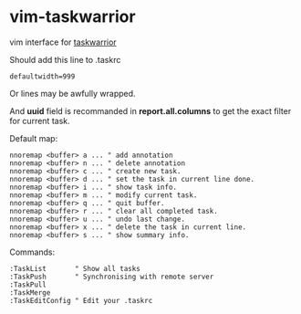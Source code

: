 vim-taskwarrior
===============

vim interface for [taskwarrior](http://taskwarrior.org)

Should add this line to .taskrc

    defaultwidth=999

Or lines may be awfully wrapped.

And **uuid** field is recommanded in **report.all.columns** to get the exact filter for current task.

Default map:

```vim
nnoremap <buffer> a ... " add annotation
nnoremap <buffer> n ... " delete annotation
nnoremap <buffer> c ... " create new task.
nnoremap <buffer> d ... " set the task in current line done.
nnoremap <buffer> i ... " show task info.
nnoremap <buffer> m ... " modify current task.
nnoremap <buffer> q ... " quit buffer.
nnoremap <buffer> r ... " clear all completed task.
nnoremap <buffer> u ... " undo last change.
nnoremap <buffer> x ... " delete the task in current line.
nnoremap <buffer> s ... " show summary info.
```

Commands:
```vim
:TaskList       " Show all tasks
:TaskPush       " Synchronising with remote server
:TaskPull
:TaskMerge
:TaskEditConfig " Edit your .taskrc
```
